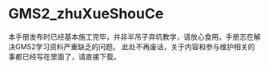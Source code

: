 # GMS2_zhuXueShouCe

本手册发布时已经基本施工完毕，并非半吊子弃坑教学，请放心食用。手册志在解决GMS2学习资料严重缺乏的问题。
此处不再废话，关于内容和参与维护相关的事都已经写在里面了，请直接下载。
